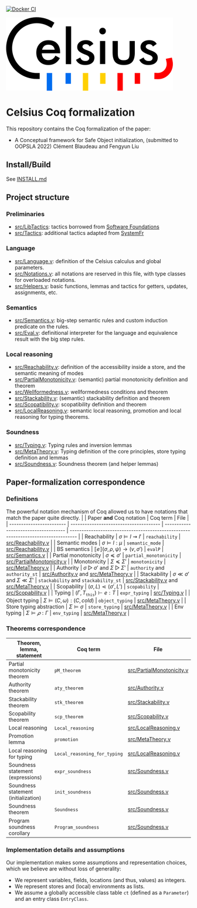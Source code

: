 [![Docker CI](https://github.com/clementblaudeau/celsius/workflows/Docker%20CI/badge.svg?branch=master)](https://github.com/clementblaudeau/celsius/actions?query=workflow:"Docker%20CI")

![Celsius logo](https://github.com/clementblaudeau/celsius/blob/master/logo.png)

# Celsius Coq formalization

This repository contains the Coq formalization of the paper:
* A Conceptual framework for Safe Object initialization, (submitted to OOPSLA 2022)
  Clément Blaudeau and Fengyun Liu

## Install/Build
See [INSTALL.md](INSTALL.ml)

## Project structure

### Preliminaries
* [src/LibTactics](src/LibTactics.v): tactics borrowed from [Software Foundations](https://www.cis.upenn.edu/~cis500/cis500-f17/sf/plf-current/LibTactics.html)
* [src/Tactics](src/Tactics.v): additional tactics adapted from [SystemFr](https://github.com/epfl-lara/SystemFR)

### Language
* [src/Language.v](src/Language.v): definition of the Celsius calculus and global parameters.
* [src/Notations.v](src/Notations.v): all notations are reserved in this file, with type classes for overloaded notations.
* [src/Helpers.v](src/Helpers.v): basic functions, lemmas and tactics for getters, updates, assignments, etc.

### Semantics
* [src/Semantics.v](src/Semantics.v): big-step semantic rules and custom induction predicate on the rules.
* [src/Eval.v](src/Eval.v): definitional interpreter for the language and equivalence result with the big step rules.

### Local reasoning
* [src/Reachability.v](src/Reachability.v): definition of the accessibility inside a store, and the semantic meaning of modes
* [src/PartialMonotonicity.v](src/PartialMonotonicity.v): (semantic) partial monotonicity definition and theorem
* [src/Wellformedness.v](src/Wellformedness.v): wellformedness conditions and theorem
* [src/Stackability.v](src/Stackability.v): (semantic) stackability definition and theorem
* [src/Scopatibility.v](src/Scopatibility.v): scopatibility definition and theorem
* [src/LocalReasoning.v](src/LocalReasoning.v): semantic local reasoning, promotion and local reasoning for typing theorems.

### Soundness
* [src/Typing.v](src/Typing.v): Typing rules and inversion lemmas
* [src/MetaTheory.v](src/MetaTheory.v): Typing definition of the core principles, store typing definition and lemmas
* [src/Soundness.v](src/Soundness.v): Soundness theorem (and helper lemmas)


## Paper-formalization correspondence

### Definitions
The powerful notation mechanism of Coq allowed us to have notations that match the paper quite directly.
|                          | Paper **and** Coq notation        | Coq term                             | File                                                                              |
| ------------------------ | -------------------------------------- | ------------------------------------ | --------------------------------------------------------------------------------- |
| Reachability             | $\sigma ⊨ l ⇝ l'$                      | `reachability`                       | [src/Reachability.v](src/Reachability.v)                                          |
| Semantic modes           | $\sigma ⊨ l : \mu$                     | `semantic_mode`                      | [src/Reachability.v](src/Reachability.v)                                          |
| BS semantics             | $⟦e⟧(σ, ρ, ψ) \longrightarrow (v, σ')$ | `evalP`                              | [src/Semantics.v](src/Semantics.v)                                                |
| Partial monotonicity     | $σ \preceq σ'$                         | `partial_monotonicity`               | [src/PartialMonotonicity.v](src/PartialMonotonicity.v)                            |
| Monotonicity             | $Σ ≼ Σ'$                               | `monotonicity`                       | [src/MetaTheory.v](src/MetaTheory.v)                                              |
| Authority                | $σ ▷ σ'$ and $Σ ▷ Σ'$                  | `authority` and `authority_st`       | [src/Authority.v](src/Authority.v) and [src/MetaTheory.v](src/MetaTheory.v)       |
| Stackability             | $σ ≪ σ'$ and $Σ ≪ Σ'$                  | `stackability` and `stackability_st` | [src/Stackability.v](src/Stackability.v) and [src/MetaTheory.v](src/MetaTheory.v) |
| Scopability              | $(σ,L)⋖(σ',L')$                        | `scopability`                        | [src/Scopability.v](src/Scopability.v)                                            |
| Typing                   | $(Γ,T_\mathtt{this})⊢e:T$              | `expr_typing`                        | [src/Typing.v](src/Typing.v)                                                      |
| Object typing            | $Σ⊨(C,ω):(C, cold)$                    | `object_typing`                      | [src/MetaTheory.v](src/MetaTheory.v)                                              |
| Store typing abstraction | $Σ⊨σ$                                  | `store_typing`                       | [src/MetaTheory.v](src/MetaTheory.v)                                              |
| Env typing               | $Σ⊨𝜌:Γ$                                | `env_typing`                         | [src/MetaTheory.v](src/MetaTheory.v)                                              |

### Theorems correspondence
| Theorem, lemma, statement            | Coq term                     | File                                                   |
| ------------------------------------ | ---------------------------- | ------------------------------------------------------ |
| Partial monotonicity theorem         | `pM_theorem`                 | [src/PartialMonotonicity.v](src/PartialMonotonicity.v) |
| Authority theorem                    | `aty_theorem`                | [src/Authority.v](src/Authority.v)                     |
| Stackability theorem                 | `stk_theorem`                | [src/Stackability.v](srv/Stackability.v)               |
| Scopability theorem                  | `scp_theorem`                | [src/Scopability.v](srv/Scopability.v)                 |
| Local reasoning                      | `Local_reasoning`            | [src/LocalReasoning.v](src/LocalReasoning.v)           |
| Promotion lemma                      | `promotion`                  | [src/MetaTheory.v](src/MetaTheory.v)                   |
| Local reasoning for typing           | `Local_reasoning_for_typing` | [src/LocalReasoning.v](src/LocalReasoning.v)           |
| Soundness statement (expressions)    | `expr_soundness`             | [src/Soundness.v](src/Soundness.v)                     |
| Soundness statement (initialization) | `init_soundness`             | [src/Soundness.v](src/Soundness.v)                     |
| Soundness theorem                    | `Soundness`                  | [src/Soundness.v](src/Soundness.v)                     |
| Program soundness corollary          | `Program_soundness`          | [src/Soundness.v](src/Soundness.v)                     |

### Implementation details and assumptions
Our implementation makes some assumptions and representation choices, which we believe are without loss of generality:
* We represent variables, fields, locations (and thus, values) as integers.
* We represent stores and (local) environments as lists.
* We assume a globally accessible class table `ct` (defined as a `Parameter`) and an entry class `EntryClass`.
